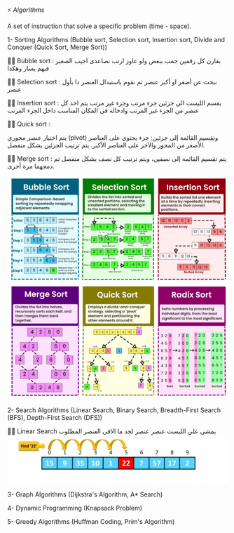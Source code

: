⚡ *Algorithms*

A set of instruction that solve a specific problem (time - space).

1- Sorting Algorithms (Bubble sort, Selection sort, Insertion sort, Divide and Conquer (Quick Sort, Merge Sort))

✍🏻 Bubble sort :
بقارن كل رقمين جمب ببعض ولو عاوز ارتب تصاعدى اجيب الصغير فيهم يسار وهكذا

✍🏻 Selection sort :
نبحث عن أصغر او أكبر عنصر ثم نقوم باستبدال العنصر دا بأول عنصر

✍🏻 Insertion sort :
بقسم الليست الي جزئين جزء مرتب وجزء غير مرتب يتم اخد كل عنصر من الجزء غير المرتب وادخاله فى المكان المناسب داخل الجزء المرتب

✍🏻 Quick sort :

 يتم اختيار عنصر محوري (pivot) وتقسيم القائمة إلى جزئين: جزء يحتوي على العناصر الأصغر من المحور والآخر على العناصر الأكبر. يتم ترتيب الجزئين بشكل منفصل.

✍🏻 Merge sort :
يتم تقسيم القائمة إلى نصفين، ويتم ترتيب كل نصف بشكل منفصل ثم دمجهما مرة أخرى.

![sorting_algorithms](images/sorting_algorithms.png)



2- Search Algorithms (Linear Search, Binary Search, Breadth-First Search (BFS), Depth-First Search (DFS))

✍🏻 Linear Search
بمشى علي الليست عنصر عنصر لحد ما الاقى العنصر المطلوب
![linear_search](images/linear_search.jpeg)

3- Graph Algorithms (Dijkstra's Algorithm, A* Search)

4- Dynamic Programming (Knapsack Problem)

5- Greedy Algorithms (Huffman Coding, Prim's Algorithm)
